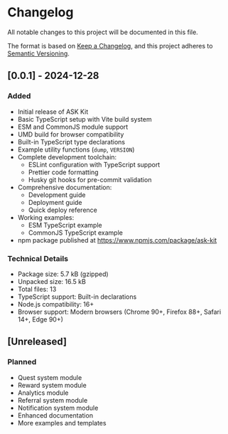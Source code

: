 # Changelog

All notable changes to this project will be documented in this file.

The format is based on [Keep a Changelog](https://keepachangelog.com/en/1.0.0/),
and this project adheres to [Semantic Versioning](https://semver.org/spec/v2.0.0.html).

## [0.0.1] - 2024-12-28

### Added
- Initial release of ASK Kit
- Basic TypeScript setup with Vite build system
- ESM and CommonJS module support  
- UMD build for browser compatibility
- Built-in TypeScript type declarations
- Example utility functions (`dump`, `VERSION`)
- Complete development toolchain:
  - ESLint configuration with TypeScript support
  - Prettier code formatting
  - Husky git hooks for pre-commit validation
- Comprehensive documentation:
  - Development guide
  - Deployment guide  
  - Quick deploy reference
- Working examples:
  - ESM TypeScript example
  - CommonJS TypeScript example
- npm package published at https://www.npmjs.com/package/ask-kit

### Technical Details
- Package size: 5.7 kB (gzipped)
- Unpacked size: 16.5 kB
- Total files: 13
- TypeScript support: Built-in declarations
- Node.js compatibility: 16+
- Browser support: Modern browsers (Chrome 90+, Firefox 88+, Safari 14+, Edge 90+)

## [Unreleased]

### Planned
- Quest system module
- Reward system module  
- Analytics module
- Referral system module
- Notification system module
- Enhanced documentation
- More examples and templates

